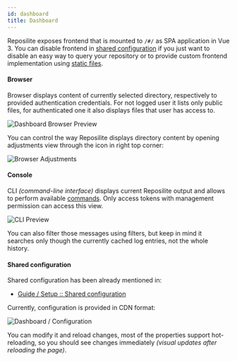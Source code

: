 ```yaml
---
id: dashboard
title: Dashboard
---
```


Reposilite exposes frontend that is mounted to `/#/` as SPA application in Vue 3.
You can disable frontend in [shared configuration](/guide/setup#shared-configuration)
if you just want to disable an easy way to query your repository or to provide custom frontend implementation using [static files](/guide/static-files).

#### Browser
Browser displays content of currently selected directory, respectively to provided authentication credentials. For not logged user it lists only public files, for authenticated one it also displays files that user has access to.

![Dashboard Browser Preview](/images/guides/dashboard-browser-preview.png)

You can control the way Reposilite displays directory content by opening adjustments view through the icon in right top corner:

![Browser Adjustments](/images/guides/dashboard-browser-adjustments.png)

#### Console

CLI *(command-line interface)* displays current Reposilite output and allows to perform available [commands](/guide/manual#interactive-cli).
Only access tokens with management permission can access this view.

![CLI Preview](/images/guides/dashboard-console.png)

You can also filter those messages using filters, but keep in mind it searches only though the currently cached log entries, not the whole history.

#### Shared configuration
Shared configuration has been already mentioned in:

* [Guide / Setup :: Shared configuration](/guide/setup#shared-configuration)

Currently, configuration is provided in CDN format:

![Dashboard / Configuration](/images/guides/web-interface-configuration.png)

You can modify it and reload changes, most of the properties support hot-reloading,
so you should see changes immediately _(visual updates after reloading the page)_.
